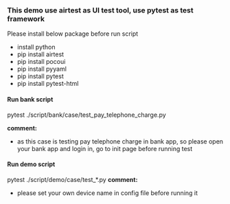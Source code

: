 ### This demo use airtest as UI test tool, use pytest as test framework


Please install below package before run script
- install python
- pip install airtest
- pip install pocoui
- pip install pyyaml
- pip install pytest
- pip install pytest-html


#### Run bank script
pytest ./script/bank/case/test_pay_telephone_charge.py

**comment:** 
- as this case is testing pay telephone charge in bank app, so please open your bank app and login in, go to init page before running test


#### Run demo script
pytest ./script/demo/case/test_*.py
**comment:**
- please set your own device name in config file before running it
